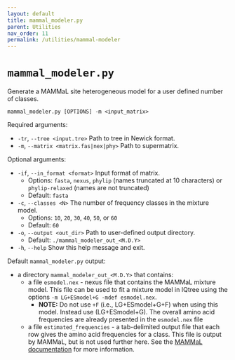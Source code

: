 ```yaml
---
layout: default
title: mammal_modeler.py
parent: Utilities
nav_order: 11
permalink: /utilities/mammal-modeler
---
```


# `mammal_modeler.py`

Generate a MAMMaL site heterogeneous model for a user defined number of classes.

`mammal_modeler.py [OPTIONS] -m <input_matrix>`

Required arguments:
- `-tr`, `--tree <input.tre>` Path to tree in Newick format.
- `-m`, `--matrix <matrix.fas|nex|phy>` Path to supermatrix.

Optional arguments:
- `-if`, `--in_format <format>` Input format of matrix.
  - Options: `fasta`, `nexus`, `phylip` (names truncated at 10 characters) or `phylip-relaxed` (names are not truncated)
  - Default: `fasta`
- `-c`, `--classes <N>` The number of frequency classes in the mixture model.
  - Options: `10`, `20`, `30`, `40`, `50`, or `60`
  - Default: `60`
- `-o`, `--output <out_dir>` Path to user-defined output directory.
  - Default: `./mammal_modeler_out_<M.D.Y>`
- `-h`, `--help` Show this help message and exit.

Default `mammal_modeler.py` output:
- a directory `mammal_modeler_out_<M.D.Y>` that contains:
    - a file `esmodel.nex` - nexus file that contains the MAMMaL mixture model. This file can be used to fit a mixture model in IQtree using the options `-m LG+ESmodel+G -mdef esmodel.nex`. 
      - **NOTE:** Do not use `+F` (i.e., LG+ESmodel+G+F) when using this model. Instead use (LG+ESmodel+G). The overall amino acid frequencies are already presented in the `esmodel.nex` file
  - a file `estimated_frequencies` - a tab-delimited output file that each row gives the amino acid frequencies for a class. This file is output by MAMMaL, but is not used further here. See the [MAMMaL documentation](http://amoeba.msstate.edu/phylofisher/pdfs/mammal.pdf) for more information.